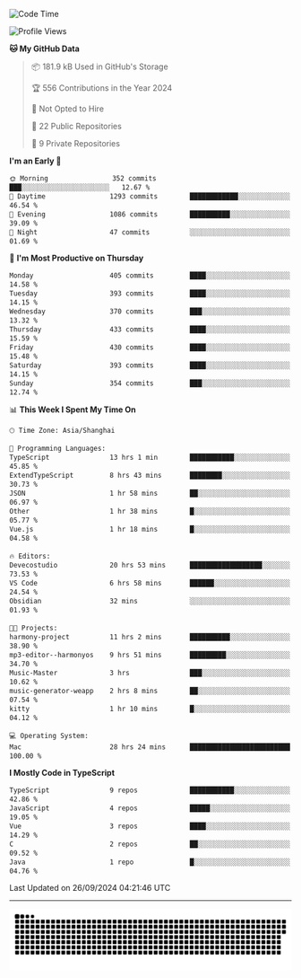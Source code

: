 <!--
<picture>
  <source
    srcset="https://github-readme-stats.vercel.app/api?username=kevinxft&show_icons=true&theme=dark"
    media="(prefers-color-scheme: dark)"
  />
  <source
    srcset="https://github-readme-stats.vercel.app/api?username=kevinxft&show_icons=true"
    media="(prefers-color-scheme: light), (prefers-color-scheme: no-preference)"
  />
  <img src="https://github-readme-stats.vercel.app/api?username=kevinxft&show_icons=true" />
</picture>
-->

<!--START_SECTION:waka-->
![Code Time](http://img.shields.io/badge/Code%20Time-2%2C602%20hrs%2035%20mins-blue)

![Profile Views](http://img.shields.io/badge/Profile%20Views-0-blue)

**🐱 My GitHub Data** 

> 📦 181.9 kB Used in GitHub's Storage 
 > 
> 🏆 556 Contributions in the Year 2024
 > 
> 🚫 Not Opted to Hire
 > 
> 📜 22 Public Repositories 
 > 
> 🔑 9 Private Repositories 
 > 
**I'm an Early 🐤** 

```text
🌞 Morning                352 commits         ███░░░░░░░░░░░░░░░░░░░░░░   12.67 % 
🌆 Daytime                1293 commits        ████████████░░░░░░░░░░░░░   46.54 % 
🌃 Evening                1086 commits        ██████████░░░░░░░░░░░░░░░   39.09 % 
🌙 Night                  47 commits          ░░░░░░░░░░░░░░░░░░░░░░░░░   01.69 % 
```
📅 **I'm Most Productive on Thursday** 

```text
Monday                   405 commits         ████░░░░░░░░░░░░░░░░░░░░░   14.58 % 
Tuesday                  393 commits         ████░░░░░░░░░░░░░░░░░░░░░   14.15 % 
Wednesday                370 commits         ███░░░░░░░░░░░░░░░░░░░░░░   13.32 % 
Thursday                 433 commits         ████░░░░░░░░░░░░░░░░░░░░░   15.59 % 
Friday                   430 commits         ████░░░░░░░░░░░░░░░░░░░░░   15.48 % 
Saturday                 393 commits         ████░░░░░░░░░░░░░░░░░░░░░   14.15 % 
Sunday                   354 commits         ███░░░░░░░░░░░░░░░░░░░░░░   12.74 % 
```


📊 **This Week I Spent My Time On** 

```text
🕑︎ Time Zone: Asia/Shanghai

💬 Programming Languages: 
TypeScript               13 hrs 1 min        ███████████░░░░░░░░░░░░░░   45.85 % 
ExtendTypeScript         8 hrs 43 mins       ████████░░░░░░░░░░░░░░░░░   30.73 % 
JSON                     1 hr 58 mins        ██░░░░░░░░░░░░░░░░░░░░░░░   06.97 % 
Other                    1 hr 38 mins        █░░░░░░░░░░░░░░░░░░░░░░░░   05.77 % 
Vue.js                   1 hr 18 mins        █░░░░░░░░░░░░░░░░░░░░░░░░   04.58 % 

🔥 Editors: 
Devecostudio             20 hrs 53 mins      ██████████████████░░░░░░░   73.53 % 
VS Code                  6 hrs 58 mins       ██████░░░░░░░░░░░░░░░░░░░   24.54 % 
Obsidian                 32 mins             ░░░░░░░░░░░░░░░░░░░░░░░░░   01.93 % 

🐱‍💻 Projects: 
harmony-project          11 hrs 2 mins       ██████████░░░░░░░░░░░░░░░   38.90 % 
mp3-editor--harmonyos    9 hrs 51 mins       █████████░░░░░░░░░░░░░░░░   34.70 % 
Music-Master             3 hrs               ███░░░░░░░░░░░░░░░░░░░░░░   10.62 % 
music-generator-weapp    2 hrs 8 mins        ██░░░░░░░░░░░░░░░░░░░░░░░   07.54 % 
kitty                    1 hr 10 mins        █░░░░░░░░░░░░░░░░░░░░░░░░   04.12 % 

💻 Operating System: 
Mac                      28 hrs 24 mins      █████████████████████████   100.00 % 
```

**I Mostly Code in TypeScript** 

```text
TypeScript               9 repos             ███████████░░░░░░░░░░░░░░   42.86 % 
JavaScript               4 repos             █████░░░░░░░░░░░░░░░░░░░░   19.05 % 
Vue                      3 repos             ████░░░░░░░░░░░░░░░░░░░░░   14.29 % 
C                        2 repos             ██░░░░░░░░░░░░░░░░░░░░░░░   09.52 % 
Java                     1 repo              █░░░░░░░░░░░░░░░░░░░░░░░░   04.76 % 
```




 Last Updated on 26/09/2024 04:21:46 UTC
<!--END_SECTION:waka-->

---

<picture>
  <source media="(prefers-color-scheme: dark)" srcset="https://raw.githubusercontent.com/kevinxft/kevinxft/output/github-contribution-grid-snake-dark.svg">
  <source media="(prefers-color-scheme: light)" srcset="https://raw.githubusercontent.com/kevinxft/kevinxft/output/github-contribution-grid-snake.svg">
  <img alt="github contribution grid snake animation" src="https://raw.githubusercontent.com/kevinxft/kevinxft/output/github-contribution-grid-snake.svg">
</picture>